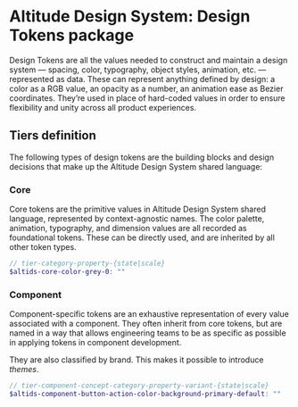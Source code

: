 # Altitude Design System: Design Tokens package

Design Tokens are all the values needed to construct and maintain a design system — spacing, color, typography, object styles, animation, etc. — represented as data. These can represent anything defined by design: a color as a RGB value, an opacity as a number, an animation ease as Bezier coordinates. They’re used in place of hard-coded values in order to ensure flexibility and unity across all product experiences.

## Tiers definition

The following types of design tokens are the building blocks and design decisions that make up the Altitude Design System shared language:

### Core

Core tokens are the primitive values in Altitude Design System shared language, represented by context-agnostic names. The color palette, animation, typography, and dimension values are all recorded as foundational tokens. These can be directly used, and are inherited by all other token types.

```scss
// tier-category-property-{state|scale}
$altids-core-color-grey-0: ""
```

### Component

Component-specific tokens are an exhaustive representation of every value associated with a component. They often inherit from core tokens, but are named in a way that allows engineering teams to be as specific as possible in applying tokens in component development.

They are also classified by brand. This makes it possible to introduce _themes_.

```scss
// tier-component-concept-category-property-variant-{state|scale}
$altids-component-button-action-color-background-primary-default: ""
```
